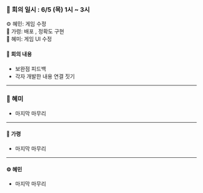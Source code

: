 ### 📝 회의 일시 : 6/5 (목) 1시 ~ 3시 

⚙️ 혜민: 게임 수정 <br>
🔧 가령: 배포 , 정확도 구현 <br>
🎨 혜미: 게임 UI 수정 <br>

#### 👥 회의 내용 

- 보완점 피드백
- 각자 개발한 내용 연결 짓기
---
### 🎨 혜미<br>
- 마지막 마무리
---
#### 🔧 가령 <br>
- 마지막 마무리


---
#### ⚙️ 혜민 <br>
- 마지막 마무리
